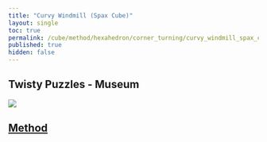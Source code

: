 ```yaml
---
title: "Curvy Windmill (Spax Cube)"
layout: single
toc: true
permalink: /cube/method/hexahedron/corner_turning/curvy_windmill_spax_cube
published: true
hidden: false
---
```


<head>
  <base target="_blank">
</head>



## Twisty Puzzles - Museum

<a href="https://twistypuzzles.com/app/museum/museum_showitem.php?pkey=6429">
  <img src="https://twistypuzzles.com/museum/large/06429-13.jpg">
</a>



## [Method](/cube/method/hexahedron/corner_turning/curvy_windmill_spax_cube/method)
